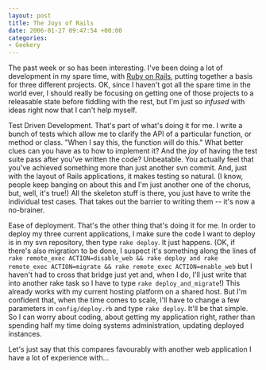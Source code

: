```yaml
---
layout: post
title: The Joys of Rails
date: 2006-01-27 09:47:54 +00:00
categories:
- Geekery
---
```

The past week or so has been interesting.  I've been doing a lot of development in my spare time, with <a href="http://www.rubyonrails.org/">Ruby on Rails</a>, putting together a basis for three different projects.  OK, since I haven't got all the spare time in the world ever, I should really be focusing on getting one of those projects to a releasable state before fiddling with the rest, but I'm just so *infused* with ideas right now that I can't help myself.

Test Driven Development.  That's part of what's doing it for me.  I write a bunch of tests which allow me to clarify the API of a particular function, or method or class.  "When I say this, the function will do this."  What better clues can you have as to how to implement it?  And the *joy* of having the test suite pass after you've written the code?  Unbeatable.  You actually feel that you've achieved something more than just another svn commit.  And, just with the layout of Rails applications, it makes testing so natural.  (I know, people keep banging on about this and I'm just another one of the chorus, but, well, it's true!)  All the skeleton stuff is there, you just have to write the individual test cases.  That takes out the barrier to writing them -- it's now a no-brainer.

Ease of deployment.  That's the other thing that's doing it for me.  In order to deploy my three current applications, I make sure the code I want to deploy is in my svn repository, then type `rake deploy`.  It just happens.  (OK, if there's also migration to be done, I suspect it's something along the lines of `rake remote_exec ACTION=disable_web && rake deploy and rake remote_exec ACTION=migrate && rake remote_exec ACTION=enable_web` but I haven't had to cross that bridge just yet and, when I do, I'll just write that into another rake task so I have to type `rake deploy_and_migrate`!)  This already works with my current hosting platform on a shared host.  But I'm confident that, when the time comes to scale, I'll have to change a few parameters in `config/deploy.rb` and type `rake deploy`.  It'll be that simple.  So I can worry about coding, about getting my application right, rather than spending half my time doing systems administration, updating deployed instances.

Let's just say that this compares favourably with another web application I have a lot of experience with...
